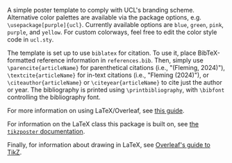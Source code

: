 A simple poster template to comply with UCL's branding scheme. Alternative color palettes are available via the package options, e.g. `\usepackage[purple]{ucl}`. Currently available options are `blue`, `green`, `pink`, `purple`, and `yellow`. For custom colorways, feel free to edit the color style code in `ucl.sty`.

The template is set up to use `biblatex` for citation. To use it, place BibTeX-formatted reference information in `references.bib`. Then, simply use `\parencite{articleName}` for parenthetical citations (i.e., "(Fleming, 2024)"), `\textcite{articleName}` for in-text citations (i.e., "Fleming (2024)"), or `\citeauthor{articleName}` or `\citeyear{articleName}` to cite just the author or year. The bibliography is printed using `\printbibliography`, with `\bibfont` controlling the bibliography font.

For more information on using LaTeX/Overleaf, see [this guide](https://www.overleaf.com/learn).

For information on the LaTeX class this package is built on, see [the `tikzposter` documentation](https://ctan.org/pkg/tikzposter).

Finally, for information about drawing in LaTeX, see [Overleaf's guide to TikZ](https://www.overleaf.com/learn/latex/TikZ_package).